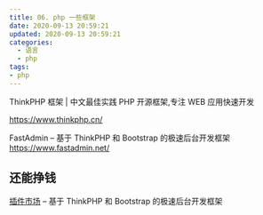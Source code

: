 ```yaml
---
title: 06. php 一些框架
date: 2020-09-13 20:59:21
updated: 2020-09-13 20:59:21
categories:
  - 语言
  - php
tags:
- php
---
```


ThinkPHP 框架 | 中文最佳实践 PHP 开源框架,专注 WEB 应用快速开发

<https://www.thinkphp.cn/>

FastAdmin – 基于 ThinkPHP 和 Bootstrap 的极速后台开发框架
<https://www.fastadmin.net/>

## 还能挣钱

[插件市场](https://www.fastadmin.net/store.html) – 基于 ThinkPHP 和 Bootstrap 的极速后台开发框架
